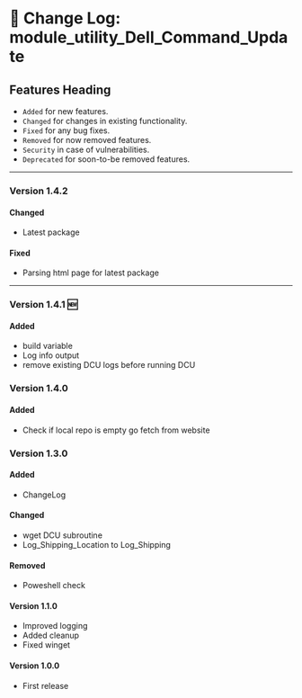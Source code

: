 # :notebook:  Change Log: module_utility_Dell_Command_Update

## Features Heading
- `Added` for new features.
- `Changed` for changes in existing functionality.
- `Fixed` for any bug fixes.
- `Removed` for now removed features.
- `Security` in case of vulnerabilities.
- `Deprecated` for soon-to-be removed features.

[//]: # (Copy paste pallette)
[//]: # (#### Added)
[//]: # (#### Changed)
[//]: # (#### Fixed)
[//]: # (#### Removed)
[//]: # (#### Security)
[//]: # (#### Deprecated)


---

###  Version 1.4.2

#### Changed
- Latest package

#### Fixed
- Parsing html page for latest package

---


###  Version 1.4.1 :new:

#### Added
- build variable
- Log info output
- remove existing DCU logs before running DCU


###  Version 1.4.0

#### Added
- Check if local repo is empty go fetch from website



###  Version 1.3.0

#### Added
- ChangeLog

#### Changed
- wget DCU subroutine
- Log_Shipping_Location to Log_Shipping

#### Removed
- Poweshell check



#### Version 1.1.0

- Improved logging
- Added cleanup
- Fixed winget


#### Version 1.0.0

- First release